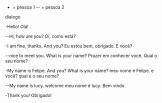 - = pessoa 1
-- = pessoa 2

dialogo

-Hello!
Olá!

--Hi, how are you?
Oi, como está?

-I am fine, thanks. And you?
Eu estou bem, obrigado. E você?

--nice to meet you. What is your name?
Prazer em conhecer você. Qual o seu nome?

-My name is Felipe. And you? What is your name?
meu nome é Felipe. e você? qual é o seu nome?

--My name is lucy. welcome
meu nome é lucy. Bem vindo

-Thank you!
Obrigado!



